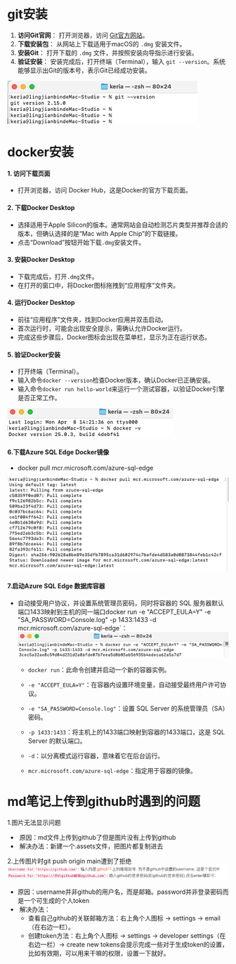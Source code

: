 # git安装

1. **访问Git官网**： 打开浏览器，访问 [Git官方网站](https://git-scm.com/download/mac)。
2. **下载安装包**： 从网站上下载适用于macOS的 `.dmg` 安装文件。
3. **安装Git**： 打开下载的 `.dmg` 文件，并按照安装向导指示进行安装。
4. **验证安装**： 安装完成后，打开终端（Terminal），输入 `git --version`。系统能够显示出Git的版本号，表示Git已经成功安装。

![image-20240408165401252](assets/image-20240408165401252.png)

# docker安装

#### 1. 访问下载页面

- 打开浏览器，访问 Docker Hub，这是Docker的官方下载页面。

#### 2. 下载Docker Desktop

- 选择适用于Apple Silicon的版本。通常网站会自动检测芯片类型并推荐合适的版本，但确认选择的是“Mac with Apple Chip”的下载链接。
- 点击“Download”按钮开始下载`.dmg`安装文件。

#### 3. 安装Docker Desktop

- 下载完成后，打开`.dmg`文件。
- 在打开的窗口中，将Docker图标拖拽到“应用程序”文件夹。

#### 4. 运行Docker Desktop

- 前往“应用程序”文件夹，找到Docker应用并双击启动。
- 首次运行时，可能会出现安全提示，需确认允许Docker运行。
- 完成这些步骤后，Docker图标会出现在菜单栏，显示为正在运行状态。

#### 5. 验证Docker安装

- 打开终端（Terminal）。
- 输入命令`docker --version`检查Docker版本，确认Docker已正确安装。
- 输入命令`docker run hello-world`来运行一个测试容器，以验证Docker引擎是否正常工作。

![image-20240408170424543](assets/image-20240408170424543.png)

#### 6.下载Azure SQL Edge Docker镜像

- docker pull mcr.microsoft.com/azure-sql-edge

![image-20240408171303715](assets/image-20240408171303715.png)

#### 7.启动Azure SQL Edge 数据库容器

- 自动接受用户协议，并设置系统管理员密码，同时将容器的 SQL 服务器默认端口1433映射到主机的同一端口docker run -e "ACCEPT_EULA=Y" -e "SA_PASSWORD=Console.log" -p 1433:1433 -d mcr.microsoft.com/azure-sql-edge`：![image-20240408171622280](assets/image-20240408171622280.png)

  - `docker run`：此命令创建并启动一个新的容器实例。

  - `-e "ACCEPT_EULA=Y"`：在容器内设置环境变量，自动接受最终用户许可协议。

  - `-e "SA_PASSWORD=Console.log"`：设置 SQL Server 的系统管理员（SA）密码。

  - `-p 1433:1433`：将主机上的1433端口映射到容器的1433端口，这是 SQL Server 的默认端口。

  - `-d`：以分离模式运行容器，意味着它在后台运行。

  - `mcr.microsoft.com/azure-sql-edge`：指定用于容器的镜像。

# md笔记上传到github时遇到的问题

1.图片无法显示问题

- ​	原因：md文件上传到github了但是图片没有上传到github
- ​        解决办法：新建一个.assets文件，把图片都复制进去

2.上传图片时git push origin main遭到了拒绝![image-20240408191456172](assets/image-20240408191456172.png)

- ​	原因：username并非github的用户名，而是邮箱。password并非登录密码而是一个可生成的个人token
- ​        解决办法：
  - 查看自己github的关联邮箱方法：右上角个人图标 -> settings -> email（在右边一栏）。
  - 创建token方法：右上角个人图标 -> settings -> developer settings（在右边一栏）-> create new tokens会提示完成一些对于生成token的设置，比如有效期，可以用来干嘛的权限，设置一下就好。

